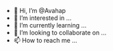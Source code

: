 - 👋 Hi, I’m @Avahap
- 👀 I’m interested in ...
- 🌱 I’m currently learning ...
- 💞️ I’m looking to collaborate on ...
- 📫 How to reach me ...

<!---
Avahap/Avahap is a ✨ special ✨ repository because its `README.md` (this file) appears on your GitHub profile.
You can click the Preview link to take a look at your changes.
--->
